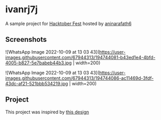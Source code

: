 # ivanrj7j

A sample project for [Hacktober Fest](https://github.com/aninarafath6/flutter-hacktoberfest) hosted by [aninarafath6](https://github.com/aninarafath6)

## Screenshots

![WhatsApp Image 2022-10-09 at 13 03 43](https://user-images.githubusercontent.com/67944313/194744081-b43ed1e4-4bfd-4005-b827-5e7babeb44b3.jpg | width=200)

![WhatsApp Image 2022-10-09 at 13 03 43](https://user-images.githubusercontent.com/67944313/194744086-ac11469d-3fdf-43dc-af21-521bbb534219.jpg | width=200)


## Project
This project was inspired by [this design](https://dribbble.com/shots/18564559-Banking-Mobile-App)
